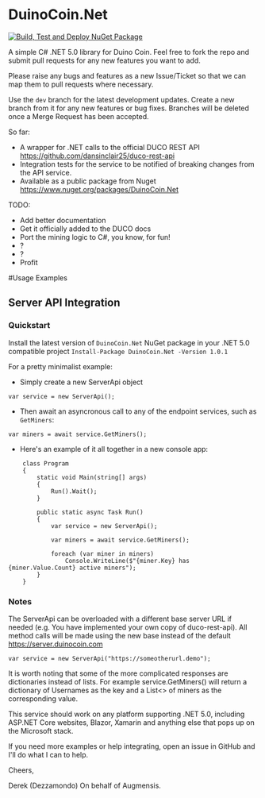 # DuinoCoin.Net
[![Build, Test and Deploy NuGet Package ](https://github.com/Augmensis/DuinoCoin.Net/actions/workflows/dotnet.yml/badge.svg?branch=master)](https://github.com/Augmensis/DuinoCoin.Net/actions/workflows/dotnet.yml)

A simple C# .NET 5.0 library for Duino Coin. Feel free to fork the repo and submit pull requests for any new features you want to add.

Please raise any bugs and features as a new Issue/Ticket so that we can map them to pull requests where necessary.

Use the `dev` branch for the latest development updates. Create a new branch from it for any new features or bug fixes. Branches will be deleted once a Merge Request has been accepted.

So far:
- A wrapper for .NET calls to the official DUCO REST API https://github.com/dansinclair25/duco-rest-api 
- Integration tests for the service to be notified of breaking changes from the API service.
- Available as a public package from Nuget https://www.nuget.org/packages/DuinoCoin.Net

TODO:
- Add better documentation
- Get it officially added to the DUCO docs
- Port the mining logic to C#, you know, for fun!
- ?
- ?
- Profit


#Usage Examples
## Server API Integration

### Quickstart
Install the latest version of `DuinoCoin.Net` NuGet package in your .NET 5.0 compatible project
```Install-Package DuinoCoin.Net -Version 1.0.1```

For a pretty minimalist example: 
- Simply create a new ServerApi object
```
var service = new ServerApi();
```
- Then await an asyncronous call to any of the endpoint services, such as `GetMiners`:
```
var miners = await service.GetMiners();
```
- Here's an example of it all together in a new console app:
```
    class Program
    {
        static void Main(string[] args)
        {
            Run().Wait();
        }

        public static async Task Run()
        {
            var service = new ServerApi();

            var miners = await service.GetMiners();

            foreach (var miner in miners)
                Console.WriteLine($"{miner.Key} has {miner.Value.Count} active miners");           
        }
    }
```

### Notes
The ServerApi can be overloaded with a different base server URL if needed (e.g. You have implemented your own copy of duco-rest-api).
All method calls will be made using the new base instead of the default https://server.duinocoin.com
```
var service = new ServerApi("https://someotherurl.demo");
```

It is worth noting that some of the more complicated responses are dictionaries instead of lists. For example service.GetMiners() will return a dictionary of Usernames as the key and a List<> of miners as the corresponding value.

This service should work on any platform supporting .NET 5.0, including ASP.NET Core websites, Blazor, Xamarin and anything else that pops up on the Microsoft stack.

If you need more examples or help integrating, open an issue in GitHub and I'll do what I can to help.

Cheers,

Derek
(Dezzamondo)
On behalf of Augmensis.
